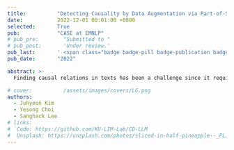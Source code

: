 ```yaml
---
title:          "Detecting Causality by Data Augmentation via Part-of-Speech tagging"
date:           2022-12-01 00:01:00 +0800
selected:       True
pub:            "CASE at EMNLP"
# pub_pre:        "Submitted to "
# pub_post:       'Under review.'
pub_last:       ' <span class="badge badge-pill badge-publication badge-success">Spotlight</span>'
pub_date:       "2022"

abstract: >-
  Finding causal relations in texts has been a challenge since it requires methods ranging from defining event ontologies to developing proper algorithmic approaches. In this paper, we developed a framework which classifies whether a given sentence contains a causal event. As our approach, we exploited an external corpus that has causal labels to overcome the small size of the original corpus (Causal News Corpus) provided by task organizers. Further, we employed a data augmentation technique utilizing Part Of-Speech (POS) based on our observation that some parts of speech are more (or less) relevant to causality. Our approach especially improved the recall of detecting causal events in sentences.

# cover:          /assets/images/covers/LG.png
authors:
  - Juhyeon Kim
  - Yesong Choi
  - Sanghack Lee
# links:
#  Code: https://github.com/KU-LIM-Lab/CD-LLM
#  Unsplash: https://unsplash.com/photos/sliced-in-half-pineapple--_PLJZmHZzk
---
```


